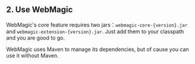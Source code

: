 ## 2. Use WebMagic

WebMagic's core feature requires two jars：`webmagic-core-{version}.jar` and `webmagic-extension-{version}.jar`. Just add them to your classpath and you are good to go.

WebMagic uses Maven to manage its dependencies, but of cause you can use it without Maven.
